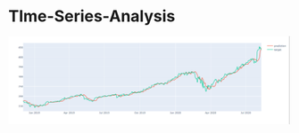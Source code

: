 # TIme-Series-Analysis
![Alt text](https://github.com/yashr10/TIme-Series-Analysis/blob/master/Screenshot%202023-05-02%20130258.png)

